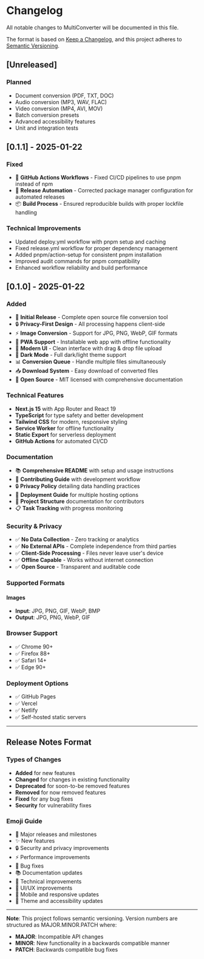 # Changelog

All notable changes to MultiConverter will be documented in this file.

The format is based on [Keep a Changelog](https://keepachangelog.com/en/1.0.0/),
and this project adheres to [Semantic Versioning](https://semver.org/spec/v2.0.0.html).

## [Unreleased]

### Planned
- Document conversion (PDF, TXT, DOC)
- Audio conversion (MP3, WAV, FLAC)
- Video conversion (MP4, AVI, MOV)
- Batch conversion presets
- Advanced accessibility features
- Unit and integration tests

## [0.1.1] - 2025-01-22

### Fixed
- 🔧 **GitHub Actions Workflows** - Fixed CI/CD pipelines to use pnpm instead of npm
- 🚀 **Release Automation** - Corrected package manager configuration for automated releases
- 📦 **Build Process** - Ensured reproducible builds with proper lockfile handling

### Technical Improvements
- Updated deploy.yml workflow with pnpm setup and caching
- Fixed release.yml workflow for proper dependency management
- Added pnpm/action-setup for consistent pnpm installation
- Improved audit commands for pnpm compatibility
- Enhanced workflow reliability and build performance

## [0.1.0] - 2025-01-22

### Added
- 🎉 **Initial Release** - Complete open source file conversion tool
- 🔒 **Privacy-First Design** - All processing happens client-side
- ⚡ **Image Conversion** - Support for JPG, PNG, WebP, GIF formats
- 📱 **PWA Support** - Installable web app with offline functionality
- 🎨 **Modern UI** - Clean interface with drag & drop file upload
- 🌙 **Dark Mode** - Full dark/light theme support
- 📊 **Conversion Queue** - Handle multiple files simultaneously
- 📥 **Download System** - Easy download of converted files
- 🔧 **Open Source** - MIT licensed with comprehensive documentation

### Technical Features
- **Next.js 15** with App Router and React 19
- **TypeScript** for type safety and better development
- **Tailwind CSS** for modern, responsive styling
- **Service Worker** for offline functionality
- **Static Export** for serverless deployment
- **GitHub Actions** for automated CI/CD

### Documentation
- 📚 **Comprehensive README** with setup and usage instructions
- 🤝 **Contributing Guide** with development workflow
- 🔒 **Privacy Policy** detailing data handling practices
- 🚀 **Deployment Guide** for multiple hosting options
- 📁 **Project Structure** documentation for contributors
- 📋 **Task Tracking** with progress monitoring

### Security & Privacy
- ✅ **No Data Collection** - Zero tracking or analytics
- ✅ **No External APIs** - Complete independence from third parties
- ✅ **Client-Side Processing** - Files never leave user's device
- ✅ **Offline Capable** - Works without internet connection
- ✅ **Open Source** - Transparent and auditable code

### Supported Formats
#### Images
- **Input**: JPG, PNG, GIF, WebP, BMP
- **Output**: JPG, PNG, WebP, GIF

### Browser Support
- ✅ Chrome 90+
- ✅ Firefox 88+
- ✅ Safari 14+
- ✅ Edge 90+

### Deployment Options
- ✅ GitHub Pages
- ✅ Vercel
- ✅ Netlify
- ✅ Self-hosted static servers

---

## Release Notes Format

### Types of Changes
- **Added** for new features
- **Changed** for changes in existing functionality
- **Deprecated** for soon-to-be removed features
- **Removed** for now removed features
- **Fixed** for any bug fixes
- **Security** for vulnerability fixes

### Emoji Guide
- 🎉 Major releases and milestones
- ✨ New features
- 🔒 Security and privacy improvements
- ⚡ Performance improvements
- 🐛 Bug fixes
- 📚 Documentation updates
- 🔧 Technical improvements
- 🎨 UI/UX improvements
- 📱 Mobile and responsive updates
- 🌙 Theme and accessibility updates

---

**Note**: This project follows semantic versioning. Version numbers are structured as MAJOR.MINOR.PATCH where:
- **MAJOR**: Incompatible API changes
- **MINOR**: New functionality in a backwards compatible manner
- **PATCH**: Backwards compatible bug fixes